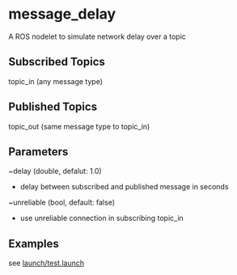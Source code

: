 # message_delay
A ROS nodelet to simulate network delay over a topic

## Subscribed Topics
topic_in (any message type)

## Published Topics
topic_out (same message type to topic_in)

## Parameters
~delay (double, defalut: 1.0)
* delay between subscribed and published message in seconds

~unreliable (bool, default: false)
* use unreliable connection in subscribing topic_in

## Examples
see [launch/test.launch](launch/test.launch)
